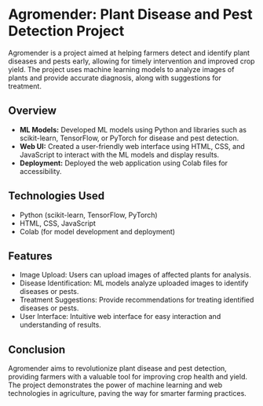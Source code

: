 # Agromender: Plant Disease and Pest Detection Project

Agromender is a project aimed at helping farmers detect and identify plant diseases and pests early, allowing for timely intervention and improved crop yield. The project uses machine learning models to analyze images of plants and provide accurate diagnosis, along with suggestions for treatment.

## Overview
- **ML Models:** Developed ML models using Python and libraries such as scikit-learn, TensorFlow, or PyTorch for disease and pest detection.
- **Web UI:** Created a user-friendly web interface using HTML, CSS, and JavaScript to interact with the ML models and display results.
- **Deployment:** Deployed the web application using Colab files for accessibility.

## Technologies Used
- Python (scikit-learn, TensorFlow, PyTorch)
- HTML, CSS, JavaScript
- Colab (for model development and deployment)

## Features
- Image Upload: Users can upload images of affected plants for analysis.
- Disease Identification: ML models analyze uploaded images to identify diseases or pests.
- Treatment Suggestions: Provide recommendations for treating identified diseases or pests.
- User Interface: Intuitive web interface for easy interaction and understanding of results.

## Conclusion
Agromender aims to revolutionize plant disease and pest detection, providing farmers with a valuable tool for improving crop health and yield. The project demonstrates the power of machine learning and web technologies in agriculture, paving the way for smarter farming practices.
